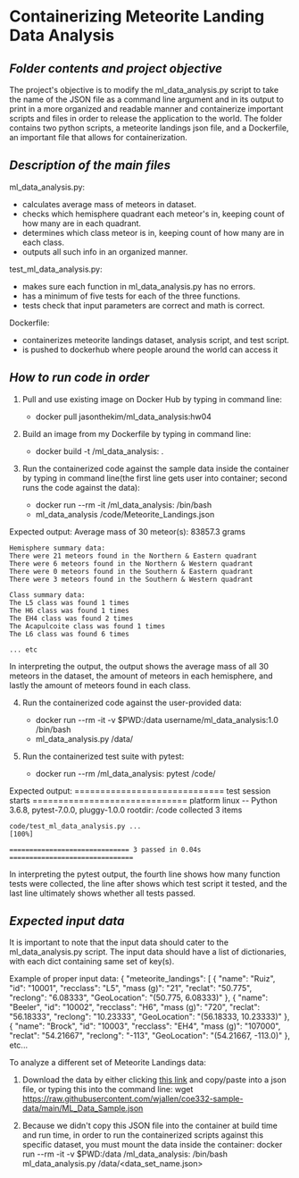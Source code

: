 # Containerizing Meteorite Landing Data Analysis

## _Folder contents and project objective_

The project's objective is to modify the ml_data_analysis.py script to take the name of the JSON file as a command line argument and in its output to print in a more organized and readable manner and containerize important scripts and files in order to release the application to the world. The folder contains two python scripts, a meteorite landings json file, and a Dockerfile, an important file that allows for containerization. 

## _Description of the main files_
ml_data_analysis.py:
- calculates average mass of meteors in dataset.
- checks which hemisphere quadrant each meteor's in, keeping count of how many are in each quadrant.
- determines which class meteor is in, keeping count of how many are in each class.
- outputs all such info in an organized manner.

test_ml_data_analysis.py:
- makes sure each function in ml_data_analysis.py has no errors.
- has a minimum of five tests for each of the three functions.
- tests check that input parameters are correct and math is correct.

Dockerfile:
- containerizes meteorite landings dataset, analysis script, and test script.
- is pushed to dockerhub where people around the world can access it

## _How to run code in order_

1. Pull and use existing image on Docker Hub by typing in command line:
   - docker pull jasonthekim/ml_data_analysis:hw04

2. Build an image from my Dockerfile by typing in command line:
   - docker build -t <username>/ml_data_analysis:<version> .

3. Run the containerized code against the sample data inside the container by typing in command line(the first line gets user into container; second runs the code against the data):
   - docker run --rm -it <username>/ml_data_analysis:<version> /bin/bash
   - ml_data_analysis /code/Meteorite_Landings.json

Expected output:
    Average mass of 30 meteor(s):
    83857.3 grams

    Hemisphere summary data:
    There were 21 meteors found in the Northern & Eastern quadrant
    There were 6 meteors found in the Northern & Western quadrant
    There were 0 meteors found in the Southern & Eastern quadrant
    There were 3 meteors found in the Southern & Western quadrant

    Class summary data:
    The L5 class was found 1 times
    The H6 class was found 1 times
    The EH4 class was found 2 times
    The Acapulcoite class was found 1 times
    The L6 class was found 6 times

    ... etc

In interpreting the output, the output shows the average mass of all 30 meteors in the dataset, the amount of meteors in each hemisphere, and lastly the amount of meteors found in each class.

4. Run the containerized code against the user-provided data:
   - docker run --rm -it -v $PWD:/data username/ml_data_analysis:1.0 /bin/bash
   - ml_data_analysis.py /data/<user-provided data file name>

5. Run the containerized test suite with pytest:
   - docker run --rm <username>/ml_data_analysis:<version> pytest /code/

Expected output:
    ============================= test session starts ==============================
    platform linux -- Python 3.6.8, pytest-7.0.0, pluggy-1.0.0
    rootdir: /code
    collected 3 items
    
    code/test_ml_data_analysis.py ...                                        [100%]
    
    ============================== 3 passed in 0.04s ===============================

In interpreting the pytest output, the fourth line shows how many function tests were collected, the line after shows which test script it tested, and the last line ultimately shows whether all tests passed. 
    
## _Expected input data_
It is important to note that the input data should cater to the ml_data_analysis.py script. The input data should have a list of dictionaries, with each dict containing same set of key(s). 

Example of proper input data:
    {
      "meteorite_landings": [
        {
          "name": "Ruiz",
          "id": "10001",
          "recclass": "L5",
          "mass (g)": "21",
          "reclat": "50.775",
          "reclong": "6.08333",
          "GeoLocation": "(50.775, 6.08333)"
        },
        {
          "name": "Beeler",
          "id": "10002",
          "recclass": "H6",
          "mass (g)": "720",
          "reclat": "56.18333",
          "reclong": "10.23333",
          "GeoLocation": "(56.18333, 10.23333)"
        },
        {
          "name": "Brock",
          "id": "10003",
          "recclass": "EH4",
          "mass (g)": "107000",
          "reclat": "54.21667",
          "reclong": "-113",
          "GeoLocation": "(54.21667, -113.0)"
        },
    etc...

To analyze a different set of Meteorite Landings data:
1. Download the data by either clicking [this link](https://raw.githubusercontent.com/wjallen/coe332-sample-data/main/ML_Data_Sample.json) and copy/paste into a json file, or typing this into the command line:
    wget https://raw.githubusercontent.com/wjallen/coe332-sample-data/main/ML_Data_Sample.json 

2. Because we didn't copy this JSON file into the container at build time and run time, in order to run the containerized scripts against this specific dataset, you must mount the data inside the container:
    docker run --rm -it -v $PWD:/data <username>/ml_data_analysis:<version> /bin/bash 
    ml_data_analysis.py /data/<data_set_name.json>




